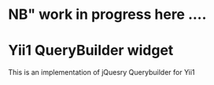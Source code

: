 # NB" work in progress here ....

# Yii1 QueryBuilder widget
This is an implementation of jQuesry Querybuilder for Yii1 

